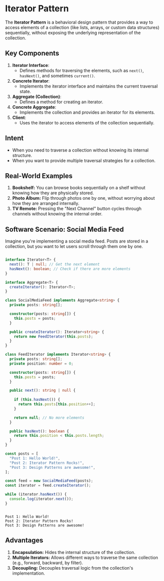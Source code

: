 # Iterator Pattern

The **Iterator Pattern** is a behavioral design pattern that provides a way to access elements of a collection (like lists, arrays, or custom data structures) sequentially, without exposing the underlying representation of the collection.



## Key Components

1. **Iterator Interface**:
    - Defines methods for traversing the elements, such as `next()`, `hasNext()`, and sometimes `current()`.
2. **Concrete Iterator**:
    - Implements the iterator interface and maintains the current traversal state.
3. **Aggregate (Collection)**:
    - Defines a method for creating an iterator.
4. **Concrete Aggregate**:
    - Implements the collection and provides an iterator for its elements.
5. **Client**:
    - Uses the iterator to access elements of the collection sequentially.



## Intent

- When you need to traverse a collection without knowing its internal structure.
- When you want to provide multiple traversal strategies for a collection.



## Real-World Examples

1. **Bookshelf:**
    You can browse books sequentially on a shelf without knowing how they are physically stored.
2. **Photo Album:**
    Flip through photos one by one, without worrying about how they are arranged internally.
3. **TV Remote:**
    Pressing the "Next Channel" button cycles through channels without knowing the internal order. 



## Software Scenario: Social Media Feed

Imagine you're implementing a social media feed. Posts are stored in a collection, but you want to let users scroll through them one by one.

```ts

interface Iterator<T> {
  next(): T | null; // Get the next element
  hasNext(): boolean; // Check if there are more elements
}

interface Aggregate<T> {
  createIterator(): Iterator<T>;
}

class SocialMediaFeed implements Aggregate<string> {
  private posts: string[];

  constructor(posts: string[]) {
    this.posts = posts;
  }

  public createIterator(): Iterator<string> {
    return new FeedIterator(this.posts);
  }
}

class FeedIterator implements Iterator<string> {
  private posts: string[];
  private position: number = 0;

  constructor(posts: string[]) {
    this.posts = posts;
  }

  public next(): string | null {
    
    if (this.hasNext()) {
      return this.posts[this.position++];
    }

    return null; // No more elements
  }

  public hasNext(): boolean {
    return this.position < this.posts.length;
  }
}

const posts = [
  "Post 1: Hello World!",
  "Post 2: Iterator Pattern Rocks!",
  "Post 3: Design Patterns are awesome!",
];

const feed = new SocialMediaFeed(posts);
const iterator = feed.createIterator();

while (iterator.hasNext()) {
  console.log(iterator.next());
}

```

```plaintext

Post 1: Hello World!
Post 2: Iterator Pattern Rocks!
Post 3: Design Patterns are awesome!

```



## Advantages

1. **Encapsulation:** Hides the internal structure of the collection.
2. **Multiple Iterators:** Allows different ways to traverse the same collection (e.g., forward, backward, by filter).
3. **Decoupling:** Decouples traversal logic from the collection's implementation.
